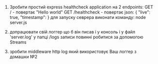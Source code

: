 1. Зробити простий express healthcheck application на 2 endpoints:
   GET / - повертає "Hello world"
   GET /healthcheck - повертає json:
   {
   "live": true,
   "timestamp": <current datetime in UTC>
   }
   для запуску севрера виконати команду:
   node server.js

2) допрацювати свій логгер що б він писав і у консоль і у файл 'server.log' у папці /logs
   записи повинні робитися за допомогою Streams

3. зробити middleware http log який використовує Ваш логгер з домашки №2

